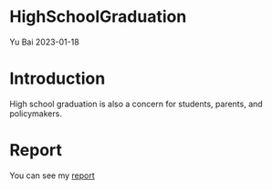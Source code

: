 HighSchoolGraduation
================
Yu Bai
2023-01-18

# Introduction

High school graduation is also a concern for students, parents, and
policymakers.

# Report

You can see my [report](/_pages/P12_HS_graduation_01.html)
